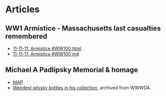 # Articles

## WW1 Armistice - Massachusetts last casualties remembered

* [11-11-11: Armistice #WW100 html](./11-11-11/output.html)
* [11-11-11: Armistice #WW100 md](./11-11-11/output.md)

## Michael A Padlipsky Memorial &amp; homage

* [MAP](./MAP/)
* [Weirdest whisky bottles in his collection](./MAP/Malt/Mike-Empties-WDA.html), archived from WWWDA.
